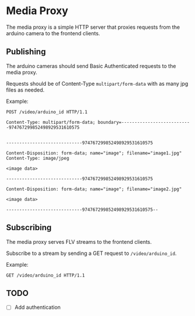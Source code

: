 # Media Proxy

The media proxy is a simple HTTP server that proxies requests from the arduino camera to the frontend clients.

## Publishing

The arduino cameras should send Basic Authenticated requests to the media proxy.

Requests should be of Content-Type `multipart/form-data` with as many jpg files as needed.

Example:

```http
POST /video/arduino_id HTTP/1.1

Content-Type: multipart/form-data; boundary=---------------------------974767299852498929531610575


-----------------------------974767299852498929531610575

Content-Disposition: form-data; name="image"; filename="image1.jpg"
Content-Type: image/jpeg

<image data>

-----------------------------974767299852498929531610575

Content-Disposition: form-data; name="image"; filename="image2.jpg"

<image data>

-----------------------------974767299852498929531610575--
```

## Subscribing

The media proxy serves FLV streams to the frontend clients.

Subscribe to a stream by sending a GET request to `/video/arduino_id`.

Example:

```http
GET /video/arduino_id HTTP/1.1
```

## TODO

- [ ] Add authentication
